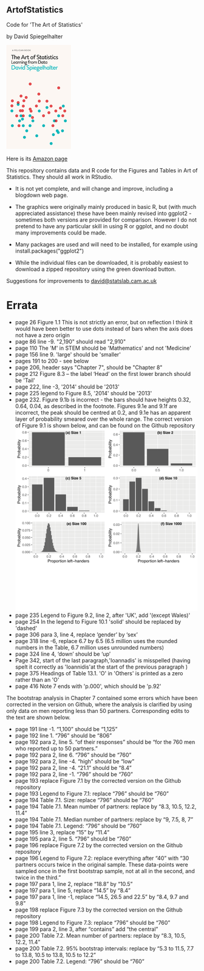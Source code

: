 ## ArtofStatistics
Code for 'The Art of Statistics'

by David Spiegelhalter

![](art-cover.png)

Here is its [Amazon page](https://www.amazon.co.uk/Art-Statistics-Learning-Pelican-Books/dp/0241398630)

This repository contains data and R code for the Figures and Tables in Art of Statistics.  They should all work in RStudio.

* It is not yet complete, and will change and improve, including a blogdown web page. 

* The graphics were originally mainly produced in basic R, but (with much appreciated assistance) these have been mainly revised into ggplot2 - sometimes both versions are provided for comparison.  However I do not pretend to have any particular skill in using R or ggplot, and no doubt many improvements could be made.

* Many packages are used and will need to be installed, for example using  install.packages("ggplot2")

* While the individual files can be downloaded, it is probably easiest to download a zipped repository using the green download button.

Suggestions for improvements to david@statslab.cam.ac.uk

# Errata

* page 26 Figure 1.1  This is not strictly an error, but on reflection I think it would have been better to use dots instead of bars when the axis does not have a zero origin
* page 86 line -9. "2,190" should read "2,910"
* page 110 The 'M' in STEM should be 'Mathematics' and not 'Medicine'
* page 156 line 9.  'large' should be 'smaller' 
* pages 191 to 200 - see below
* page 206, header says "Chapter 7", should be "Chapter 8"
* page 212 Figure 8.3 – the label ‘Head’ on the first lower branch should be 'Tail'
* page 222, line -3, '2014' should be '2013'
* page 225 legend to Figure 8.5, '2014' should be '2013'
* page 232. Figure 9.1b is incorrect - the bars should have heights 0.32, 0.64, 0.04, as described in the footnote.  Figures 9.1e and 9.1f are incorrect, the peak should be centred at 0.2, and 9.1e has an apparent layer of probability smeared over the whole range.  The correct version of Figure 9.1 is shown below, and can be found on the Github repository
![](09-1-left-hander-binomial.png)
* page 235 Legend to Figure 9.2, line 2, after 'UK', add '(except Wales)'
* page 254 In the legend to Figure 10.1 'solid' should be replaced by 'dashed'  
* page 306 para 3, line 4, replace ‘gender’ by ‘sex’
* page 318 line -6, replace 6.7 by 6.5 (6.5 million uses the rounded numbers in the Table, 6.7 million uses unrounded numbers)
* page 324 line 4,   ‘down’ should be ‘up’
* Page 342, start of the last paragraph,'Ioannadis' is misspelled (having spelt it correctly as 'Ioannidis'at the start of the previous paragraph ) 
* page 375 Headings of Table 13.1.  'O' in 'Others' is printed as a zero rather than an 'O'
* page 416 Note 7 ends with 'p.000', which should be 'p.92'

The bootstrap analysis in Chapter 7 contained some errors which have been corrected in the version on Github, where the analysis is clarified by using only data on men reporting less than 50 partners. Corresponding edits to the text are shown below.

* page 191 line -1. “1,100” should be “1,125”
* page 192 line 1. “796” should be “806”
* page 192 para 2, line 5. “of their responses” should be “for the 760 men who reported up to 50 partners.”
* page 192 para 2, line 6. “796” should be “760”
* page 192 para 2, line -4. “high” should be “low”
* page 192 para 2, line -4. “21.1” should be “8.4”
* page 192 para 2, line -1. “796” should be “760”
* page 193 replace Figure 7.1 by the corrected version on the Github repository  
* page 193 Legend to Figure 7.1: replace  “796” should be “760”
* page 194 Table 7.1. Size: replace “796” should be “760”
* page 194 Table 7.1. Mean number of partners: replace by “8.3, 10.5, 12.2, 11.4”
* page 194 Table 7.1. Median number of partners: replace by “9, 7.5, 8, 7”
* page 194 Table 7.1. Legend: “796” should be “760”
* page 195 line 3, replace “15” by “11.4”
* page 195 para 2, line 5. “796” should be “760”
* page 196 replace Figure 7.2 by the corrected version on the Github repository  
* page 196 Legend to Figure 7.2: replace everything after “40” with  “30 partners occurs twice in the original sample. These data-points were sampled once in the first bootstrap sample, not at all in the second, and twice in the third.”
* page 197 para 1, line 2, replace “18.8” by “10.5”
* page 197 para 1, line 5, replace “14.5” by “8.4”
* page 197 para 1, line -1, replace “14.5, 26.5 and 22.5” by “8.4, 9.7 and 9.8”
* page 198 replace Figure 7.3 by the corrected version on the Github repository  
* page 198 Legend to Figure 7.3: replace  “796” should be “760”
* page 199 para 2, line 3, after “contains” add “the central”
* page 200 Table 7.2. Mean number of partners: replace by “8.3, 10.5, 12.2, 11.4”
* page 200 Table 7.2. 95% bootstrap intervals: replace by “5.3 to 11.5, 7.7 to 13.8, 10.5 to 13.8,  10.5 to 12.2”
* page 200 Table 7.2. Legend: “796” should be “760”



